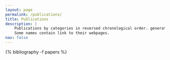 ```yaml
---
layout: page
permalink: /publications/
title: Publications
description: |
    Publications by categories in reversed chronological order. generated by jekyll-scholar.  
    Some names contain link to their webpages. 
nav: false
---
```


<style> 
.publications a {
    color : #000000;
} 
.publications ol.bibliography li .author a {
    border-bottom: 0px;
}
</style>

<div class="publications">
{% bibliography -f papers %}

</div>
